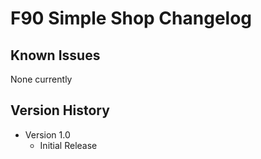 # F90 Simple Shop Changelog

## Known Issues
None currently

## Version History

* Version 1.0
    - Initial Release
